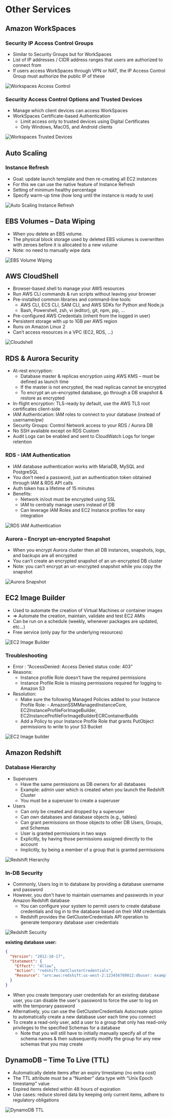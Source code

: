 # Other Services

## Amazon WorkSpaces

### Security IP Access Control Groups

- Similar to Security Groups but for WorkSpaces
- List of IP addresses / CIDR address ranges that users are authorized to connect from
- If users access WorkSpaces through VPN or NAT, the IP Access Control Group must authorize the public IP of these

![Workspaces Access Control](./workspaces_ip_access_control.png)

### Security Access Control Options and Trusted Devices

- Manage which client devices can access WorkSpaces
- WorkSpaces Certificate-based Authentication
  - Limit access only to trusted devices using
    Digital Certificates
  - Only Windows, MacOS, and Android clients

![Workspaces Trusted Devices](./worksapces_trusted_devices.png)

## Auto Scaling

### Instance Refresh

- Goal: update launch template and then re-creating all EC2 instances
- For this we can use the native feature of Instance Refresh
- Setting of minimum healthy percentage
- Specify warm-up time (how long until the instance is ready to use)

![Auto Scaling Instance Refresh](./auto_scaling_instance_refresh.png)

## EBS Volumes – Data Wiping

- When you delete an EBS volume.
- The physical block storage used by deleted EBS volumes is overwritten with zeroes before it is allocated to a new volume
- Note: no need to manually wipe data

![EBS Volume Wiping](./ebs_volume_swiping.png)

## AWS CloudShell

- Browser-based shell to manage your AWS resources
- Run AWS CLI commands & run scripts without leaving your browser
- Pre-installed common libraries and command-line tools:
  - AWS CLI, ECS CLI, SAM CLI, and AWS SDKs for Python and Node.js
  - Bash, Powershell, zsh, vi (editor), git, npm, pip, …
- Pre-configured AWS Credentials (inherit from the logged in user)
- Persistent storage with up to 1GB per AWS region
- Runs on Amazon Linux 2
- Can’t access resources in a VPC (EC2, RDS, …)

![Cloudshell](./cloud_shell.png)

## RDS & Aurora Security

- At-rest encryption:
  - Database master & replicas encryption using AWS KMS – must be defined as launch time
  - If the master is not encrypted, the read replicas cannot be encrypted
  - To encrypt an un-encrypted database, go through a DB snapshot & restore as encrypted
- In-flight encryption: TLS-ready by default, use the AWS TLS root certificates client-side
- IAM Authentication: IAM roles to connect to your database (instead of username/pw)
- Security Groups: Control Network access to your RDS / Aurora DB
- No SSH available except on RDS Custom
- Audit Logs can be enabled and sent to CloudWatch Logs for longer retention

### RDS - IAM Authentication

- IAM database authentication works with MariaDB, MySQL and PostgreSQL
- You don’t need a password, just an authentication token obtained through IAM & RDS API calls
- Auth token has a lifetime of 15 minutes
- Benefits:
  - Network in/out must be encrypted using SSL
  - IAM to centrally manage users instead of DB
  - Can leverage IAM Roles and EC2 Instance profiles for easy integration

![RDS IAM Authentication](./iam_authentication.png)

### Aurora – Encrypt un-encrypted Snapshot

- When you encrypt Aurora cluster then all DB instances, snapshots, logs, and backups are all encrypted
- You can’t create an encrypted snapshot of an un-encrypted DB cluster
- Note: you can’t encrypt an un-encrypted snapshot while you copy the snapshot

![Aurora Snapshot](./aurora_snapshot.png)

## EC2 Image Builder

- Used to automate the creation of Virtual Machines or container images
- => Automate the creation, maintain, validate and test EC2 AMIs
- Can be run on a schedule (weekly, whenever packages are updated, etc…)
- Free service (only pay for the underlying resources)

![EC2 Image Builder](./ec2_image_builder.png)

### Troubleshooting

- Error : “AccessDenied: Access Denied status code: 403”
- Reasons:
  - Instance profile Role doesn’t have the required permissions
  - Instance Profile Role is missing permissions required for logging to Amazon S3
- Resolution:
  - Make sure the following Managed Policies added to your Instance Profile Role: - AmazonSSMManagedInstanceCore,
    EC2InstanceProfileForImageBuilder,
    EC2InstanceProfileForImageBuilderECRContainerBuilds
  - Add a Policy to your Instance Profile Role that grants PutObject
    permissions to write to your S3 Bucket

![EC2 Image builder](./ec2_image_builder_troubleshooting.png)

## Amazon Redshift

### Database Hierarchy

- Superusers
  - Have the same permissions as DB owners for all databases
  - Example: admin user which is created when you launch the Redshift Cluster
  - You must be a superuser to create a superuser
- Users
  - Can only be created and dropped by a superuser
  - Can own databases and database objects (e.g., tables)
  - Can grant permissions on those objects to other DB Users, Groups, and Schemas
  - User is granted permissions in two ways
  - Explicitly, by having those permissions assigned directly to the account
  - Implicitly, by being a member of a group that is granted permissions

![Redshift Hierarchy](./redshift_database_hierarchy.png)

### In-DB Security

- Commonly, Users log in to database by providing a database username and password
- However, you don't have to maintain usernames and passwords in your Amazon Redshift database
  - You can configure your system to permit users to create database credentials and log in
    to the database based on their IAM credentials
  - Redshift provides the GetClusterCredentials API operation to generate temporary database user credentials

![Redshift Security](./redshift_security.png)

**existing database user:**

```json
{
  "Version": "2012-10-17",
  "Statement": {
    "Effect": "Allow",
    "Action": "redshift:GetClusterCredentials",
    "Resource": "arn:aws:redshift:us-west-2:123456789012:dbuser: examplecluster/temp_creds_user"
  }
}
```

- When you create temporary user credentials for an existing database user, you can disable the user's password to force the user to log on with the temporary password
- Alternatively, you can use the GetClusterCredentials Autocreate option to automatically create a new database user each time you connect
- To create a read-only user, add a user to a group that only has read-only privileges to the specified Schemas for a database
  - Note that you will still have to initially manually specify all of the schema names & then subsequently modify the group for any new schemas that you may create

## DynamoDB – Time To Live (TTL)

- Automatically delete items after an expiry timestamp (no extra cost)
- The TTL attribute must be a “Number” data type with “Unix Epoch timestamp” value
- Expired items deleted within 48 hours of expiration
- Use cases: reduce stored data by keeping only current items, adhere to regulatory obligations

![DynamoDB TTL](./dynamodb_ttl.png)

